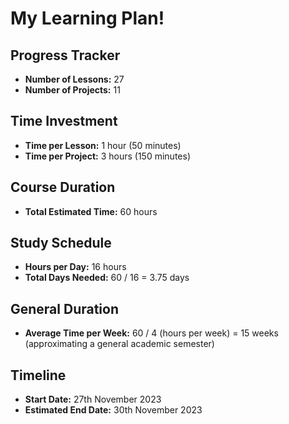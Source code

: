 # My Learning Plan!

## Progress Tracker
- **Number of Lessons:** 27
- **Number of Projects:** 11

## Time Investment
- **Time per Lesson:** 1 hour (50 minutes)
- **Time per Project:** 3 hours (150 minutes)

## Course Duration
- **Total Estimated Time:** 60 hours

## Study Schedule
- **Hours per Day:** 16 hours
- **Total Days Needed:** 60 / 16 = 3.75 days

## General Duration
- **Average Time per Week:** 60 / 4 (hours per week) = 15 weeks (approximating a general academic semester)

## Timeline
- **Start Date:** 27th November 2023
- **Estimated End Date:** 30th November 2023

